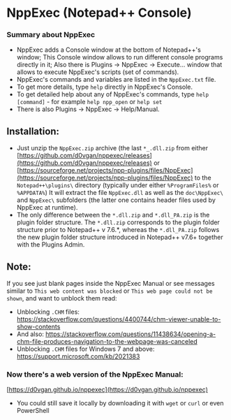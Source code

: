 # NppExec (Notepad++ Console)

### Summary about NppExec

* NppExec adds a Console window at the bottom of Notepad++'s window;
This Console window allows to run different console programs directly in it;
Also there is Plugins -> NppExec -> Execute... window that allows to execute NppExec's scripts (set of commands).
* NppExec's commands and variables are listed in the `NppExec.txt` file.
* To get more details, type `help` directly in NppExec's Console.
* To get detailed help about any of NppExec's commands, type `help [command]` - for example `help npp_open` or `help set`
* There is also Plugins -> NppExec -> Help/Manual.

## Installation:

* Just unzip the `NppExec.zip` archive (the last `*_.dll.zip` from either [https://github.com/d0vgan/nppexec/releases](https://github.com/d0vgan/nppexec/releases) or [https://sourceforge.net/projects/npp-plugins/files/NppExec](https://sourceforge.net/projects/npp-plugins/files/NppExec) to the `Notepad++\plugins\` directory (typically under either `%ProgramFiles%` or `%APPDATA%`) It will extract the file `NppExec.dll` as well as the `doc\NppExec\` and `NppExec\` subfolders (the latter one contains header files used by NppExec at runtime).
* The only difference between the `*.dll.zip` and `*.dll_PA.zip` is the plugin folder structure. The `*.dll.zip` corresponds to the plugin folder structure prior to Notepad++ v 7.6.*, whereas the `*.dll_PA.zip` follows the new plugin folder structure introduced in Notepad++ v7.6+ together with the Plugins Admin.

## Note:
If you see just blank pages inside the NppExec Manual or see messages similar to `This web content was blocked` or `This web page could not be shown`, and want to unblock them read:
* Unblocking `.CHM` files: <https://stackoverflow.com/questions/4400744/chm-viewer-unable-to-show-contents>
* And also: <https://stackoverflow.com/questions/11438634/opening-a-chm-file-produces-navigation-to-the-webpage-was-canceled>
* Unblocking `.CHM` files for Windows 7 and above: <https://support.microsoft.com/kb/2021383>

### Now there's a web version of the NppExec Manual: 
[https://d0vgan.github.io/nppexec](https://d0vgan.github.io/nppexec)

* You could still save it locally by downloading it with `wget` or `curl` or even PowerShell
